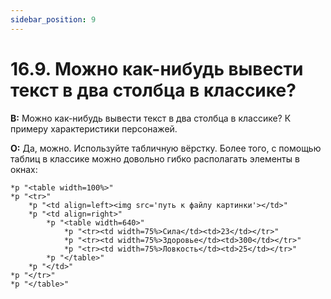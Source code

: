```yaml
---
sidebar_position: 9
---
```


# 16.9. Можно как-нибудь вывести текст в два столбца в классике?
<!-- [:faq_16_09] -->

**В:** Можно как-нибудь вывести текст в два столбца в классике? К примеру характеристики персонажей.

**О:**
	Да, можно. Используйте табличную вёрстку. Более того, с помощью таблиц в классике можно довольно гибко располагать элементы в окнах:
```qsp
*p "<table width=100%>"
*p "<tr>"
	*p "<td align=left><img src='путь к файлу картинки'></td>"
	*p "<td align=right>"
		*p "<table width=640>"
			*p "<tr><td width=75%>Сила</td><td>23</td></tr>"
			*p "<tr><td width=75%>Здоровье</td><td>300</td></tr>"
			*p "<tr><td width=75%>Ловкость</td><td>25</td></tr>"
		*p "</table>"
	*p "</td>"
*p "</tr>"
*p "</table>"
```
